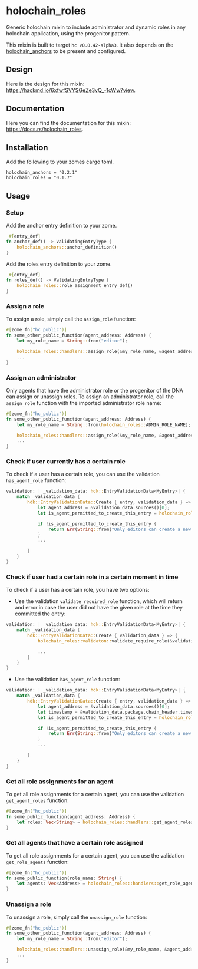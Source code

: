 # holochain_roles

Generic holochain mixin to include administrator and dynamic roles in any holochain application, using the progenitor pattern.

This mixin is built to target `hc v0.0.42-alpha3`. It also depends on the [holochain_anchors](https://github.com/holochain/holochain_anchors) to be present and configured.

## Design

Here is the design for this mixin: https://hackmd.io/6xfwfSVYSGeZe3vQ_-1cWw?view.

## Documentation

Here you can find the documentation for this mixin: https://docs.rs/holochain_roles.

## Installation

Add the following to your zomes cargo toml.

```
holochain_anchors = "0.2.1"
holochain_roles = "0.1.7"
```

## Usage

### Setup

Add the anchor entry definition to your zome.

```rust
 #[entry_def]
fn anchor_def() -> ValidatingEntryType {
    holochain_anchors::anchor_definition()
}
```

Add the roles entry definition to your zome.

```rust
 #[entry_def]
fn roles_def() -> ValidatingEntryType {
    holochain_roles::role_assignment_entry_def()
}
```

### Assign a role

To assign a role, simply call the `assign_role` function:

```rust
#[zome_fn("hc_public")]
fn some_other_public_function(agent_address: Address) {
    let my_role_name = String::from("editor");

    holochain_roles::handlers::assign_role(&my_role_name, &agent_address)?;
    ...
}
```

### Assign an administrator

Only agents that have the administrator role or the progenitor of the DNA can assign or unassign roles.
To assign an administrator role, call the `assign_role` function with the imported administrator role name:

```rust
#[zome_fn("hc_public")]
fn some_other_public_function(agent_address: Address) {
    let my_role_name = String::from(holochain_roles::ADMIN_ROLE_NAME);

    holochain_roles::handlers::assign_role(&my_role_name, &agent_address)?;
    ...
}
```

### Check if user currently has a certain role

To check if a user has a certain role, you can use the validation `has_agent_role` function:

```rust
validation: | _validation_data: hdk::EntryValidationData<MyEntry>| {
    match _validation_data {
        hdk::EntryValidationData::Create { entry, validation_data } => {
            let agent_address = &validation_data.sources()[0];
            let is_agent_permitted_to_create_this_entry = holochain_roles::validaton::has_agent_role(&agent_address, String::from("editor"))?;

            if !is_agent_permitted_to_create_this_entry {
                return Err(String::from("Only editors can create a new entry"));
            }
            ...

        }
    }
}
```

### Check if user had a certain role in a certain moment in time

To check if a user has a certain role, you have two options:

- Use the validation `validate_required_role` function, which will return and error in case the user did not have the given role at the time they committed the entry:

```rust
validation: | _validation_data: hdk::EntryValidationData<MyEntry>| {
    match _validation_data {
        hdk::EntryValidationData::Create { validation_data } => {
            holochain_roles::validaton::validate_require_role(&validation_data, String::from("editor"))?;

            ...
        }
    }
}
```

- Use the validation `has_agent_role` function:

```rust
validation: | _validation_data: hdk::EntryValidationData<MyEntry>| {
    match _validation_data {
        hdk::EntryValidationData::Create { entry, validation_data } => {
            let agent_address = &validation_data.sources()[0];
            let timestamp = &validation_data.package.chain_header.timestamp();
            let is_agent_permitted_to_create_this_entry = holochain_roles::validaton::had_agent_role(&agent_address, String::from("editor"), timestamp)?;

            if !is_agent_permitted_to_create_this_entry {
                return Err(String::from("Only editors can create a new entry"));
            }
            ...

        }
    }
}
```

### Get all role assignments for an agent

To get all role assignments for a certain agent, you can use the validation `get_agent_roles` function:

```rust
#[zome_fn("hc_public")]
fn some_public_function(agent_address: Address) {
    let roles: Vec<String> = holochain_roles::handlers::get_agent_roles(&agent_address)?;
}
```

### Get all agents that have a certain role assigned

To get all role assignments for a certain agent, you can use the validation `get_role_agents` function:

```rust
#[zome_fn("hc_public")]
fn some_public_function(role_name: String) {
    let agents: Vec<Address> = holochain_roles::handlers::get_role_agents(&role_name)?;
}
```

### Unassign a role

To unassign a role, simply call the `unassign_role` function:

```rust
#[zome_fn("hc_public")]
fn some_other_public_function(agent_address: Address) {
    let my_role_name = String::from("editor");

    holochain_roles::handlers::unassign_role(&my_role_name, &agent_address)?;
    ...
}
```
